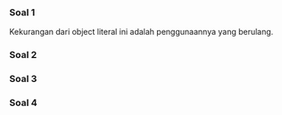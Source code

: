 ### Soal 1

Kekurangan dari object literal ini adalah penggunaannya yang berulang.

### Soal 2

### Soal 3

### Soal 4
